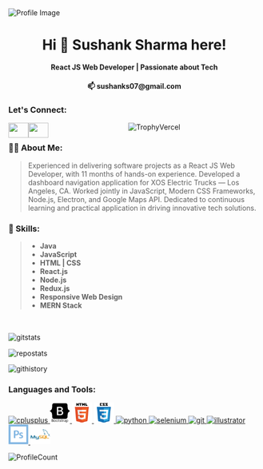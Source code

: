 <img src="https://media.licdn.com/dms/image/D5616AQEna6Dz4ow-nA/profile-displaybackgroundimage-shrink_350_1400/0/1676894104778?e=1691625600&v=beta&t=SzlqScZGC5jWaR0S-k1SZZqNagYQ-6zOL7lcTNLfolw" align="center" alt="Profile Image" />

<h1 align="center">Hi 👋 Sushank Sharma here!</h1>
<h4 align="center">React JS Web Developer | Passionate about Tech</h4>
<h4 align="center">📫 sushanks07@gmail.com</h4>

<h3 align="left">Let's Connect:</h3>

<p align="left">
<a href="https://www.linkedin.com/in/sushank-sharma-ss21/" target="blank"><img align="left" src="https://raw.githubusercontent.com/rahuldkjain/github-profile-readme-generator/master/src/images/icons/Social/linked-in-alt.svg" alt="" height="30" width="40" /></a>
<a href="https://sushanks07.wixsite.com/my-site-ss21" target="blank"><img align="left" src="https://www.vectorlogo.zone/logos/filemaker/filemaker-icon.svg" alt="" height="30" width="40" /></a>
</p>

<p align="center"> <img src="https://github-profile-trophy.vercel.app/?username=SushankSharma&column=-1&theme=onedark" alt="TrophyVercel" /></p>

<h3 align="left">👨‍💻 About Me:</h3>

> Experienced in delivering software projects as a React JS Web Developer, with 11 months of hands-on experience. Developed a dashboard navigation application for XOS Electric Trucks — Los Angeles, CA.
> Worked jointly in JavaScript, Modern CSS Frameworks, Node.js, Electron, and Google Maps API. Dedicated to continuous learning and practical application in driving innovative tech solutions.

<h3 align="left">🚀 Skills:</h3>

> - **Java**
> - **JavaScript**
> - **HTML | CSS**
> - **React.js**
> - **Node.js**
> - **Redux.js**
> - **Responsive Web Design**
> - **MERN Stack**

<br>
<p><img align="center" src="https://github-readme-stats.vercel.app/api/top-langs/?username=SushankSharma&hide_progress=true&theme=dark" alt="gitstats" width=400 /></p> 
<p><img align="center" src="https://readmestats.999857.xyz/api?username=SushankSharma&show_icons=true&locale=en&theme=dark" alt="repostats"/></p>
<p><img align="left" src="https://github-readme-streak-stats.herokuapp.com/?user=SushankSharma&theme=dark" alt="githistory" style="padding-right:30px"/></p>
</br>

<h3 align="left">Languages and Tools:</h3>
<p align="left">
<a href="https://www.w3schools.com/java/" target="_blank" rel="noreferrer"> <img src="https://www.vectorlogo.zone/logos/java/java-ar21.svg" alt="cplusplus" width="40" height="40"/> </a>
<a href="https://getbootstrap.com" target="_blank" rel="noreferrer"> <img src="https://raw.githubusercontent.com/devicons/devicon/master/icons/bootstrap/bootstrap-plain-wordmark.svg" alt="bootstrap" width="40" height="40"/> </a>
<a href="https://www.w3.org/html/" target="_blank" rel="noreferrer"> <img src="https://raw.githubusercontent.com/devicons/devicon/master/icons/html5/html5-original-wordmark.svg" alt="html5" width="40" height="40"/> </a>
<a href="https://www.w3schools.com/css/" target="_blank" rel="noreferrer"> <img src="https://raw.githubusercontent.com/devicons/devicon/master/icons/css3/css3-original-wordmark.svg" alt="css3" width="40" height="40"/> </a>
<a href="https://www.codecademy.com/courses/introduction-to-javascript/lessons/introduction-to-javascript/exercises/intro" target="_blank" rel="noreferrer"> <img src="https://www.vectorlogo.zone/logos/javascript/javascript-horizontal.svg" alt="python" width="40" height="40"/> </a>
<a href="https://www.coursera.org/learn/algorithms-part1" target="_blank" rel="noreferrer"> <img src="https://www.vectorlogo.zone/logos/coursera/coursera-ar21.svg" alt="selenium" width="40" height="40"/> </a>
<a href="https://git-scm.com/" target="_blank" rel="noreferrer"> <img src="https://www.vectorlogo.zone/logos/git-scm/git-scm-icon.svg" alt="git" width="40" height="40"/> </a>
<a href="https://www.adobe.com/in/products/illustrator.html" target="_blank" rel="noreferrer"> <img src="https://www.vectorlogo.zone/logos/adobe_illustrator/adobe_illustrator-icon.svg" alt="illustrator" width="40" height="40"/> </a>
<a href="https://www.photoshop.com/en" target="_blank" rel="noreferrer"> <img src="https://raw.githubusercontent.com/devicons/devicon/master/icons/photoshop/photoshop-line.svg" alt="photoshop" width="40" height="40"/> </a>
<a href="https://www.mysql.com/" target="_blank" rel="noreferrer"> <img src="https://raw.githubusercontent.com/devicons/devicon/master/icons/mysql/mysql-original-wordmark.svg" alt="mysql" width="40" height="40"/> </a>
</p>

<p align="left"> <img src="https://komarev.com/ghpvc/?username=SushankSharma&label=Profile%20views&color=0e75b6&style=flat" alt="ProfileCount" /> </p>
